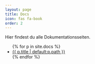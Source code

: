 ```yaml
---
layout: page
title: Docs
icon: fas fa-book
order: 2
---
```


Hier findest du alle Dokumentationsseiten.

<ul>
{% for p in site.docs %}
  <li><a href="{{ p.url | relative_url }}">{{ p.title | default:p.path }}</a></li>
{% endfor %}
</ul>
